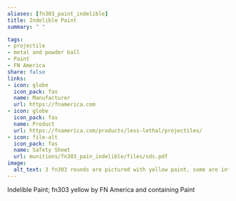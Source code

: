 ```yaml
--- 
aliases: [fn303_paint_indelible] 
title: Indelible Paint 
summary: " " 

tags:  
- projectile 
- metal and powder ball 
- Paint 
- FN America 
share: false 
links:  
- icon: globe 
  icon_pack: fas 
  name: Manufacturer 
  url: https://fnamerica.com 
- icon: globe 
  icon_pack: fas 
  name: Product 
  url: https://fnamerica.com/products/less-lethal/projectiles/ 
- icon: file-alt  
  icon_pack: fas 
  name: Safety Sheet 
  url: munitions/fn303_pain_indelible/files/sds.pdf 
image: 
  alt_text: 3 fn303 rounds are pictured with yellow paint, some are intact and some just pieces of broken plastic casings, but horrible bismuth beads are seen up front in the intact balls. They look a lot like pepper balls, round and plastic, two halves snapped together like sinister Easter Eggs, but the have stabilizers on the bottom to direct their impact. Rough plastic with channels for aerodynamic performance. 
---
```

Indelible Paint; fn303 yellow by FN America and containing Paint

